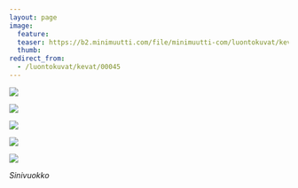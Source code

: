 ```yaml
---
layout: page
image:
  feature:
  teaser: https://b2.minimuutti.com/file/minimuutti-com/luontokuvat/kev%C3%A4t/DS15859-245px.jpg
  thumb:
redirect_from:
  - /luontokuvat/kevat/00045
---
```


![](https://b2.minimuutti.com/file/minimuutti-com/luontokuvat/kev%C3%A4t/DS15852-800px.jpg)

![](https://b2.minimuutti.com/file/minimuutti-com/luontokuvat/kev%C3%A4t/DS15854-800px.jpg)

![](https://b2.minimuutti.com/file/minimuutti-com/luontokuvat/kev%C3%A4t/DS15856-800px.jpg)

![](https://b2.minimuutti.com/file/minimuutti-com/luontokuvat/kev%C3%A4t/DS15859-800px.jpg)

![](https://b2.minimuutti.com/file/minimuutti-com/luontokuvat/kev%C3%A4t/DS15862-800px.jpg)

*Sinivuokko*
